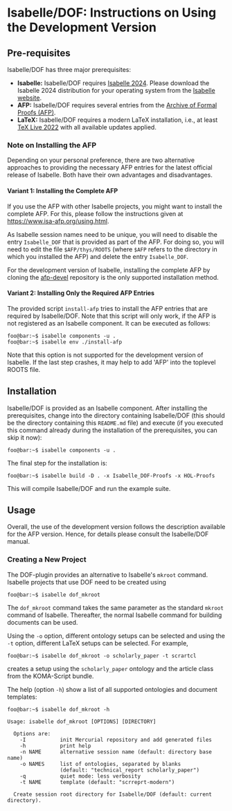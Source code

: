 # Isabelle/DOF: Instructions on Using the Development Version

## Pre-requisites

Isabelle/DOF has three major prerequisites:

* **Isabelle:** Isabelle/DOF requires [Isabelle
  2024](https://isabelle.in.tum.de/website-Isabelle2024/). Please download the
  Isabelle 2024 distribution for your operating system from the [Isabelle
  website](https://isabelle.in.tum.de/website-Isabelle2024/).
* **AFP:** Isabelle/DOF requires several entries from the [Archive of Formal Proofs
  (AFP)](https://www.isa-afp.org/).  
* **LaTeX:** Isabelle/DOF requires a modern LaTeX installation, i.e., at least
  [TeX Live 2022](https://www.tug.org/texlive/) with all available updates
  applied.

### Note on Installing the AFP

Depending on your personal preference, there are two alternative approaches to
providing the necessary AFP entries for the latest official release of Isabelle.
Both have their own advantages and disadvantages.

#### Variant 1: Installing the Complete AFP

If you use the AFP with other Isabelle projects, you might want to install the
complete AFP. For this, please follow the instructions given at
<https://www.isa-afp.org/using.html>.

As Isabelle session names need to be unique, you will need to disable the entry
``Isabelle_DOF`` that is provided as part of the AFP. For doing so, you will
need to edit the file ``$AFP/thys/ROOTS`` (where ``$AFP`` refers to the
directory in which you installed the AFP) and delete the entry
``Isabelle_DOF``.

For the development version of Isabelle, installing the complete AFP
by cloning the [afp-devel](https://foss.heptapod.net/isa-afp/afp-devel/)
repository is the only supported installation method.

#### Variant 2: Installing Only the Required AFP Entries

The provided script ``install-afp`` tries to install the AFP entries that are
required by Isabelle/DOF. Note that this script will only work, if the AFP is
not registered as an Isabelle component. It can be executed as follows:

```console
foo@bar:~$ isabelle components -u .
foo@bar:~$ isabelle env ./install-afp
```

Note that this option is not supported for the development version of Isabelle.
If the last step crashes, it may help to add 'AFP' into the toplevel ROOTS file.

## Installation

Isabelle/DOF is provided as an Isabelle component. After installing the
prerequisites, change into the directory containing Isabelle/DOF (this should be
the directory containing this `README.md` file) and execute (if you executed
this command already during the installation of the prerequisites, you can skip
it now):

```console
foo@bar:~$ isabelle components -u .
```

The final step for the installation is:

```console
foo@bar:~$ isabelle build -D . -x Isabelle_DOF-Proofs -x HOL-Proofs
```

This will compile Isabelle/DOF and run the example suite.

## Usage

Overall, the use of the development version follows the description available
for the AFP version. Hence, for details please consult the Isabelle/DOF manual.

### Creating a New Project

The DOF-plugin provides an alternative to Isabelle's ``mkroot`` command.
Isabelle projects that use DOF need to be created using

```console
foo@bar:~$ isabelle dof_mkroot
```

The ``dof_mkroot`` command takes the same parameter as the standard ``mkroot``
command of Isabelle. Thereafter, the normal Isabelle command for building
documents can be used.

Using the ``-o`` option, different ontology setups can be selected and using the
``-t`` option, different LaTeX setups can be selected. For example,

```console
foo@bar:~$ isabelle dof_mkroot -o scholarly_paper -t scrartcl
```

creates a setup using the ``scholarly_paper`` ontology and the article class from
the KOMA-Script bundle.

The help (option ``-h``) show a list of all supported ontologies and document
templates:

```console
foo@bar:~$ isabelle dof_mkroot -h

Usage: isabelle dof_mkroot [OPTIONS] [DIRECTORY]

  Options are:
    -I           init Mercurial repository and add generated files
    -h           print help
    -n NAME      alternative session name (default: directory base name)
    -o NAMES     list of ontologies, separated by blanks
                 (default: "technical_report scholarly_paper")
    -q           quiet mode: less verbosity
    -t NAME      template (default: "scrreprt-modern")

  Create session root directory for Isabelle/DOF (default: current directory).
```
